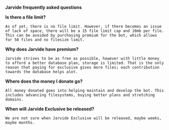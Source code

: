 **Jarvide frequently asked questions**

**Is there a file limit?**
    
    As of yet, there is no file limit. However, if there becomes an issue of lack of space, there will be a 15 file limit cap and 10mb per file. This can be avoided by purchasing premium for the bot, which allows for 50 files and no filesize limit.

**Why does Jarvide have premium?**

    Jarvide strives to be as free as possible, however with little money to afford a better database plan, storage is limited. That is the only reason that paying for exclusive gives more files; each contribution towards the database helps alot.

**Where does the money I donate go?**

    All money donated goes into helping maintain and develop the bot. This includes advancing filesystems, buying better plans and stretching domains.


**When will Jarvide Exclusive be released?**

    We are not sure when Jarvide Exclusive will be released, maybe weeks, maybe months.

